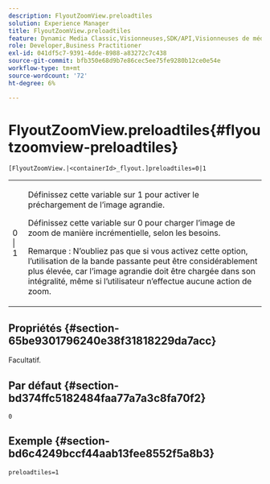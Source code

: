 ```yaml
---
description: FlyoutZoomView.preloadtiles
solution: Experience Manager
title: FlyoutZoomView.preloadtiles
feature: Dynamic Media Classic,Visionneuses,SDK/API,Visionneuses de médias mixtes
role: Developer,Business Practitioner
exl-id: 041df5c7-9391-4dde-8988-a83272c7c438
source-git-commit: bfb350e68d9b7e86cec5ee75fe9280b12ce0e54e
workflow-type: tm+mt
source-wordcount: '72'
ht-degree: 6%

---
```


# FlyoutZoomView.preloadtiles{#flyoutzoomview-preloadtiles}

`[FlyoutZoomView.|<containerId>_flyout.]preloadtiles=0|1`

<table id="table_E314540D347D47699C04EB80D20C0721"> 
 <tbody> 
  <tr> 
   <td colname="col1"> <p> <span class="codeph"> 0 | 1</span> </p> </td> 
   <td colname="col2"> <p> Définissez cette variable sur <span class="codeph"> 1</span> pour activer le préchargement de l’image agrandie. </p> <p>Définissez cette variable sur <span class="codeph"> 0</span> pour charger l’image de zoom de manière incrémentielle, selon les besoins. </p> <p> <p>Remarque :  N’oubliez pas que si vous activez cette option, l’utilisation de la bande passante peut être considérablement plus élevée, car l’image agrandie doit être chargée dans son intégralité, même si l’utilisateur n’effectue aucune action de zoom. </p> </p> </td> 
  </tr> 
 </tbody> 
</table>

## Propriétés {#section-65be9301796240e38f31818229da7acc}

Facultatif.

## Par défaut {#section-bd374ffc5182484faa77a7a3c8fa70f2}

`0`

## Exemple {#section-bd6c4249bccf44aab13fee8552f5a8b3}

`preloadtiles=1`
